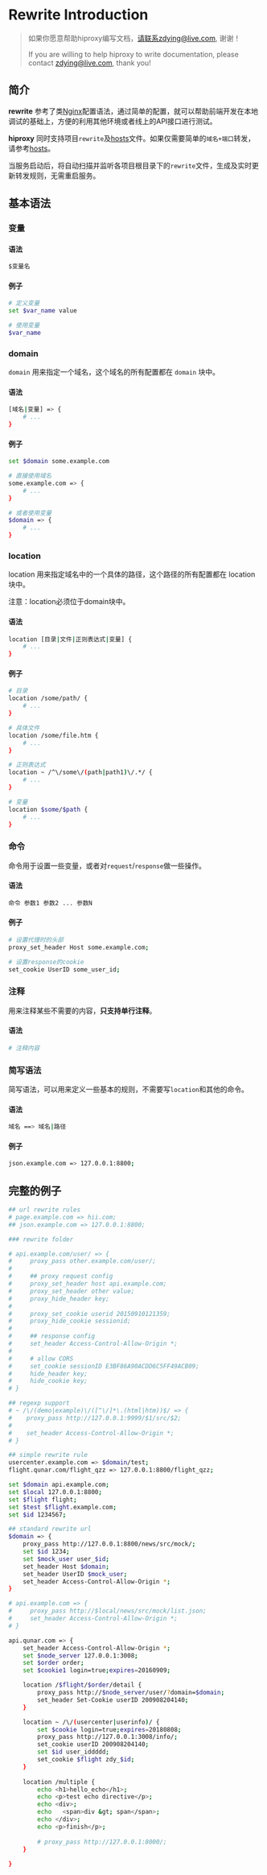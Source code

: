 # Rewrite Introduction

> 如果你愿意帮助hiproxy编写文档，请联系zdying@live.com, 谢谢！
>
> If you are willing to help hiproxy to write documentation, please contact zdying@live.com, thank you!

## 简介

**rewrite** 参考了类[Nginx][Nginx]配置语法，通过简单的配置，就可以帮助前端开发在本地调试的基础上，方便的利用其他环境或者线上的API接口进行测试。

**hiproxy** 同时支持项目`rewrite`及[hosts][hosts]文件。如果仅需要简单的`域名+端口`转发，请参考[hosts][hosts]。

当服务启动后，将自动扫描并监听各项目根目录下的`rewrite`文件，生成及实时更新转发规则，无需重启服务。

## 基本语法

### 变量

#### 语法
```bash
$变量名
```
#### 例子

```bash
# 定义变量
set $var_name value

# 使用变量
$var_name
```
### domain

`domain` 用来指定一个域名，这个域名的所有配置都在 `domain` 块中。

#### 语法

```bash
[域名|变量] => {
    # ...
}
```
#### 例子

```bash
set $domain some.example.com

# 直接使用域名
some.example.com => {
    # ...
}

# 或者使用变量
$domain => {
    # ...
}
```
### location

location 用来指定域名中的一个具体的路径，这个路径的所有配置都在 location 块中。

注意：location必须位于domain块中。

#### 语法

```bash
location [目录|文件|正则表达式|变量] {
    # ...
}
```
#### 例子

```bash
# 目录
location /some/path/ {
    # ...
}

# 具体文件
location /some/file.htm {
    # ...
}

# 正则表达式
location ~ /^\/some\/(path|path1)\/.*/ {
    # ...
}

# 变量
location $some/$path {
    # ...
}
```
### 命令 

命令用于设置一些变量，或者对`request`\/`response`做一些操作。

#### 语法

```bash
命令 参数1 参数2 ... 参数N
```

#### 例子

```bash
# 设置代理时的头部
proxy_set_header Host some.example.com;

# 设置response的cookie
set_cookie UserID some_user_id;
```

### 注释 

用来注释某些不需要的内容，**只支持单行注释**。

#### 语法

```bash
# 注释内容
```

### 简写语法

简写语法，可以用来定义一些基本的规则，不需要写`location`和其他的命令。

#### 语法

```bash
域名 ==> 域名|路径
```

#### 例子

```bash
json.example.com => 127.0.0.1:8800;
```

## 完整的例子 

```bash
## url rewrite rules
# page.example.com => hii.com;
## json.example.com => 127.0.0.1:8800;

### rewrite folder

# api.example.com/user/ => {
#     proxy_pass other.example.com/user/;
#
#     ## proxy request config
#     proxy_set_header host api.example.com;
#     proxy_set_header other value;
#     proxy_hide_header key;
#
#     proxy_set_cookie userid 20150910121359;
#     proxy_hide_cookie sessionid;
#
#     ## response config
#     set_header Access-Control-Allow-Origin *; 
#
#     # allow CORS
#     set_cookie sessionID E3BF86A90ACDD6C5FF49ACB09;
#     hide_header key;
#     hide_cookie key;
# }

## regexp support
# ~ /\/(demo|example)\/([^\/]*\.(html|htm))$/ => {
#    proxy_pass http://127.0.0.1:9999/$1/src/$2;
#
#    set_header Access-Control-Allow-Origin *;
# }

## simple rewrite rule
usercenter.example.com => $domain/test;
flight.qunar.com/flight_qzz => 127.0.0.1:8800/flight_qzz;

set $domain api.example.com;
set $local 127.0.0.1:8800;
set $flight flight;
set $test $flight.example.com;
set $id 1234567;

## standard rewrite url
$domain => {
    proxy_pass http://127.0.0.1:8800/news/src/mock/;
    set $id 1234;
    set $mock_user user_$id;
    set_header Host $domain;
    set_header UserID $mock_user;
    set_header Access-Control-Allow-Origin *;
}

# api.example.com => {
#     proxy_pass http://$local/news/src/mock/list.json;
#     set_header Access-Control-Allow-Origin *;
# }

api.qunar.com => {
    set_header Access-Control-Allow-Origin *;
    set $node_server 127.0.0.1:3008;
    set $order order;
    set $cookie1 login=true;expires=20160909;

    location /$flight/$order/detail {
        proxy_pass http://$node_server/user/?domain=$domain;
        set_header Set-Cookie userID 200908204140;
    }

    location ~ /\/(usercenter|userinfo)/ {
        set $cookie login=true;expires=20180808;
        proxy_pass http://127.0.0.1:3008/info/;
        set_cookie userID 200908204140;
        set $id user_iddddd;
        set_cookie $flight zdy_$id;
    }
    
    location /multiple {
        echo <h1>hello_echo</h1>;
        echo <p>test echo directive</p>;
        echo <div>;
        echo   <span>div &gt; span</span>;
        echo </div>;
        echo <p>finish</p>;
        
        # proxy_pass http://127.0.0.1:8000/;
    }
  
}
```


[hosts]: https://github.com/hiproxy/hiproxy/blob/master/docs/configuration/hosts.md
[Nginx]: http://nginx.org/en/docs/


